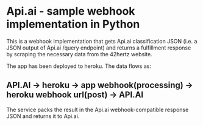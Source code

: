# Api.ai - sample webhook implementation in Python

This is a webhook implementation that gets Api.ai classification JSON (i.e. a JSON output of Api.ai /query endpoint) and returns a fulfillment response by scraping the necessary data from the 42hertz website.

The app has been deployed to heroku. The data flows as:

## API.AI   ->    heroku    ->    app webhook(processing)   ->    heroku webhook url(post)    ->    API.AI 

The service packs the result in the Api.ai webhook-compatible response JSON and returns it to Api.ai.


